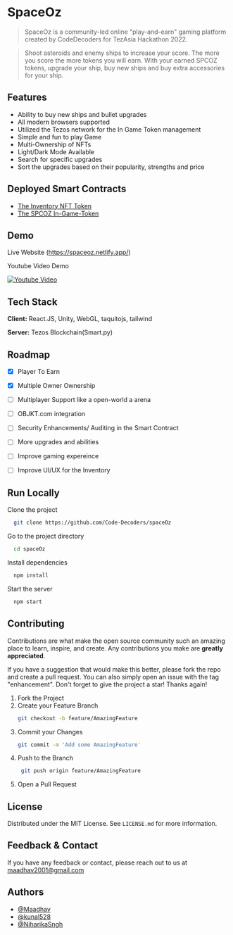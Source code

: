 # SpaceOz

> SpaceOz is a community-led online "play-and-earn" gaming platform created by CodeDecoders for TezAsia Hackathon 2022.

> Shoot asteroids and enemy ships to increase your score. The more you score the more tokens you will earn.
> With your earned SPCOZ tokens, upgrade your ship, buy new ships and buy extra accessories for your ship.

 
## Features

- Ability to buy new ships and bullet upgrades
- All modern browsers supported
- Utilized the Tezos network for the In Game Token management
- Simple and fun to play Game
- Multi-Ownership of NFTs
- Light/Dark Mode Available
- Search for specific upgrades
- Sort the upgrades based on their popularity, strengths and price

## Deployed Smart Contracts

- [The Inventory NFT Token](https://better-call.dev/jakartanet/KT1GFjj3DCzzqAGP8nnt9Hm3rMtqem4KBAFp)
- [The SPCOZ In-Game-Token](https://better-call.dev/jakartanet/KT1AaQqifT3smqNGpPkBmPqXLQP8yGjqJr63)

## Demo

Live Website (https://spaceoz.netlify.app/)

Youtube Video Demo

[![Youtube Video](https://i.imgur.com/FwOohGE.png)](https://youtu.be/onvs27YylLY)



## Tech Stack

**Client:** React.JS, Unity, WebGL, taquitojs, tailwind

**Server:** Tezos Blockchain(Smart.py)
## Roadmap

- [x]  Player To Earn
- [x]  Multiple Owner Ownership
- [ ]  Multiplayer Support like a open-world a arena
- [ ]  OBJKT.com integration
- [ ]  Security Enhancements/ Auditing in the Smart Contract
- [ ]  More upgrades and abilities
- [ ]  Improve gaming expereince
- [ ]  Improve UI/UX for the Inventory


## Run Locally

Clone the project

```bash
  git clone https://github.com/Code-Decoders/spaceOz
```

Go to the project directory

```bash
  cd spaceOz
```

Install dependencies

```bash
  npm install
```

Start the server

```bash
  npm start
```


## Contributing

Contributions are what make the open source community such an amazing place to learn, inspire, and create. Any contributions you make are **greatly appreciated**.

If you have a suggestion that would make this better, please fork the repo and create a pull request. You can also simply open an issue with the tag "enhancement".
Don't forget to give the project a star! Thanks again!

1. Fork the Project
2. Create your Feature Branch
   ```sh
   git checkout -b feature/AmazingFeature
   ```
3. Commit your Changes 
    ```sh
    git commit -m 'Add some AmazingFeature'
    ```
4. Push to the Branch 
   ```sh
    git push origin feature/AmazingFeature
    ```
6. Open a Pull Request

## License

Distributed under the MIT License. See `LICENSE.md` for more information.
    
## Feedback & Contact

If you have any feedback or contact, please reach out to us at maadhav2001@gmail.com


## Authors

- [@Maadhav](https://www.github.com/Maadhav)
- [@kunal528](https://www.github.com/kunal528)
- [@NiharikaSngh](https://www.github.com/NiharikaSngh)

